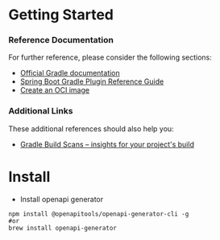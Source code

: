 # Getting Started

### Reference Documentation
For further reference, please consider the following sections:

* [Official Gradle documentation](https://docs.gradle.org)
* [Spring Boot Gradle Plugin Reference Guide](https://docs.spring.io/spring-boot/4.0.0-SNAPSHOT/gradle-plugin)
* [Create an OCI image](https://docs.spring.io/spring-boot/4.0.0-SNAPSHOT/gradle-plugin/packaging-oci-image.html)

### Additional Links
These additional references should also help you:

* [Gradle Build Scans – insights for your project's build](https://scans.gradle.com#gradle)

# Install
* Install openapi generator
```
npm install @openapitools/openapi-generator-cli -g
#or
brew install openapi-generator
```